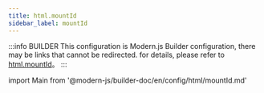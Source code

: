 ```yaml
---
title: html.mountId
sidebar_label: mountId
---
```


:::info BUILDER
This configuration is Modern.js Builder configuration, there may be links that cannot be redirected. for details, please refer to [html.mountId](https://modernjs.dev/builder/zh/api/config-html.html#html-mountid)。
:::

import Main from '@modern-js/builder-doc/en/config/html/mountId.md'

<Main />
